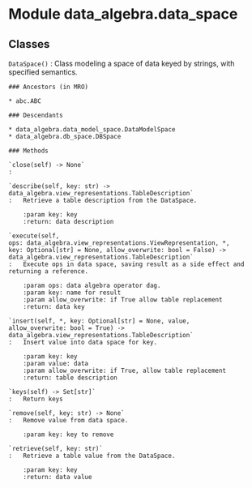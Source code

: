 Module data_algebra.data_space
==============================

Classes
-------

`DataSpace()`
:   Class modeling a space of data keyed by strings, with specified semantics.

    ### Ancestors (in MRO)

    * abc.ABC

    ### Descendants

    * data_algebra.data_model_space.DataModelSpace
    * data_algebra.db_space.DBSpace

    ### Methods

    `close(self) ‑> None`
    :

    `describe(self, key: str) ‑> data_algebra.view_representations.TableDescription`
    :   Retrieve a table description from the DataSpace.
        
        :param key: key
        :return: data description

    `execute(self, ops: data_algebra.view_representations.ViewRepresentation, *, key: Optional[str] = None, allow_overwrite: bool = False) ‑> data_algebra.view_representations.TableDescription`
    :   Execute ops in data space, saving result as a side effect and returning a reference.
        
        :param ops: data algebra operator dag.
        :param key: name for result
        :param allow_overwrite: if True allow table replacement
        :return: data key

    `insert(self, *, key: Optional[str] = None, value, allow_overwrite: bool = True) ‑> data_algebra.view_representations.TableDescription`
    :   Insert value into data space for key.
        
        :param key: key
        :param value: data
        :param allow_overwrite: if True, allow table replacement
        :return: table description

    `keys(self) ‑> Set[str]`
    :   Return keys

    `remove(self, key: str) ‑> None`
    :   Remove value from data space.
        
        :param key: key to remove

    `retrieve(self, key: str)`
    :   Retrieve a table value from the DataSpace.
        
        :param key: key
        :return: data value